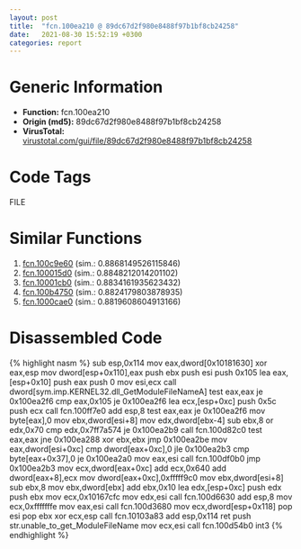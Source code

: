 ```yaml
---
layout: post
title:  "fcn.100ea210 @ 89dc67d2f980e8488f97b1bf8cb24258"
date:   2021-08-30 15:52:19 +0300
categories: report
---
```


# Generic Information
- **Function:** fcn.100ea210
- **Origin (md5):** 89dc67d2f980e8488f97b1bf8cb24258
- **VirusTotal:** [virustotal.com/gui/file/89dc67d2f980e8488f97b1bf8cb24258][virustotal_ref]

# Code Tags
<span class="tag" id="FILE">FILE</span>


# Similar Functions

1. [fcn.100c9e60][similar_1_ref] (sim.: 0.8868149526115846)
2. [fcn.100015d0][similar_2_ref] (sim.: 0.8848212014201102)
3. [fcn.10001cb0][similar_3_ref] (sim.: 0.8834161935623432)
4. [fcn.100b4750][similar_4_ref] (sim.: 0.8824179803878935)
5. [fcn.1000cae0][similar_5_ref] (sim.: 0.8819608604913166)


# Disassembled Code

{% highlight nasm %}
sub esp,0x114
mov eax,dword[0x10181630]
xor eax,esp
mov dword[esp+0x110],eax
push ebx
push esi
push 0x105
lea eax,[esp+0x10]
push eax
push 0
mov esi,ecx
call dword[sym.imp.KERNEL32.dll_GetModuleFileNameA]
test eax,eax
je 0x100ea2f6
cmp eax,0x105
je 0x100ea2f6
lea ecx,[esp+0xc]
push 0x5c
push ecx
call fcn.100ff7e0
add esp,8
test eax,eax
je 0x100ea2f6
mov byte[eax],0
mov ebx,dword[esi+8]
mov edx,dword[ebx-4]
sub ebx,8
or edx,0x70
cmp edx,0x7ff7a574
je 0x100ea2b9
call fcn.100d82c0
test eax,eax
jne 0x100ea288
xor ebx,ebx
jmp 0x100ea2be
mov eax,dword[esi+0xc]
cmp dword[eax+0xc],0
jle 0x100ea2b3
cmp byte[eax+0x37],0
je 0x100ea2a0
mov eax,esi
call fcn.100df0b0
jmp 0x100ea2b3
mov ecx,dword[eax+0xc]
add ecx,0x640
add dword[eax+8],ecx
mov dword[eax+0xc],0xfffff9c0
mov ebx,dword[esi+8]
sub ebx,8
mov ebx,dword[ebx]
add ebx,0x10
lea edx,[esp+0xc]
push edx
push ebx
mov ecx,0x10167cfc
mov edx,esi
call fcn.100d6630
add esp,8
mov ecx,0xfffffffe
mov eax,esi
call fcn.100d3680
mov ecx,dword[esp+0x118]
pop esi
pop ebx
xor ecx,esp
call fcn.10103a83
add esp,0x114
ret 
push str.unable_to_get_ModuleFileName
mov ecx,esi
call fcn.100d54b0
int3 
{% endhighlight %}


[similar_1_ref]: /report/fcn.100c9e60@89dc67d2f980e8488f97b1bf8cb24258
[similar_2_ref]: /report/fcn.100015d0@4c3818fdf32d89a09257dbc9d3e142ea
[similar_3_ref]: /report/fcn.10001cb0@f306bc4e89ecdab5df7aa72172ee5f69
[similar_4_ref]: /report/fcn.100b4750@89dc67d2f980e8488f97b1bf8cb24258
[similar_5_ref]: /report/fcn.1000cae0@4c3818fdf32d89a09257dbc9d3e142ea
[virustotal_ref]: https://www.virustotal.com/gui/file/89dc67d2f980e8488f97b1bf8cb24258